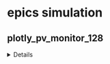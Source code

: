# epics simulation

## plotly_pv_monitor_128

<details>

![128-ch-wf-monitor](images/128-ch-wf-monitor.png)

</details>
